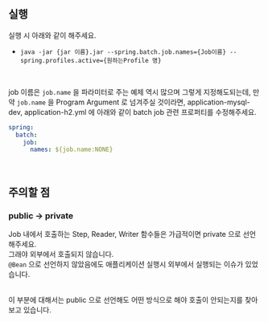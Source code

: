 
## 실행

실행 시 아래와 같이 해주세요.
- `java -jar {jar 이름}.jar --spring.batch.job.names={Job이름} --spring.profiles.active={원하는Profile 명}` 
<br/>

job 이름은 `job.name` 을 파라미터로 주는 예제 역시 많으며 그렇게 지정해도되는데, 만약 `job.name` 을 Program Argument 로 넘겨주실 것이라면, application-mysql-dev, application-h2.yml 에 아래와 같이 batch job 관련 프로퍼티를 수정해주세요.

```yaml
spring:
  batch:
    job:
      names: ${job.name:NONE}
```
<br/>

## 주의할 점
### public → private
Job 내에서 호출하는 Step, Reader, Writer 함수들은 가급적이면 private 으로 선언해주세요.<br/>
그래야 외부에서 호출되지 않습니다.<br/>
`@Bean` 으로 선언하지 않았음에도 애플리케이션 실행시 외부에서 실행되는 이슈가 있었습니다.<br/>
<br/>

이 부분에 대해서는 public 으로 선언해도 어떤 방식으로 해야 호출이 안되는지를 찾아보고 있습니다.<br/>
<br/>




